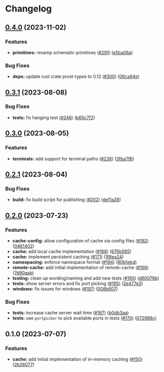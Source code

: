 # Changelog

## [0.4.0](https://github.com/ucb-substrate/substrate2/compare/cache-v0.3.1...cache-v0.4.0) (2023-11-02)


### Features

* **primitives:** revamp schematic primitives ([#291](https://github.com/ucb-substrate/substrate2/issues/291)) ([e5ba06a](https://github.com/ucb-substrate/substrate2/commit/e5ba06ab10008b72e78397ad70781caa6bc61791))


### Bug Fixes

* **deps:** update rust crate prost-types to 0.12 ([#300](https://github.com/ucb-substrate/substrate2/issues/300)) ([06ca94e](https://github.com/ucb-substrate/substrate2/commit/06ca94e903b6996876585f162f82ff8615025710))

## [0.3.1](https://github.com/substrate-labs/substrate2/compare/cache-v0.3.0...cache-v0.3.1) (2023-08-08)


### Bug Fixes

* **tests:** fix hanging test ([#246](https://github.com/substrate-labs/substrate2/issues/246)) ([b60c7f2](https://github.com/substrate-labs/substrate2/commit/b60c7f26db1993069d542d8333e173293f4c217b))

## [0.3.0](https://github.com/substrate-labs/substrate2/compare/cache-v0.2.1...cache-v0.3.0) (2023-08-05)


### Features

* **terminals:** add support for terminal paths ([#236](https://github.com/substrate-labs/substrate2/issues/236)) ([3fba7f6](https://github.com/substrate-labs/substrate2/commit/3fba7f6227bbf2efcaf79d849c79175e44d783a4))

## [0.2.1](https://github.com/substrate-labs/substrate2/compare/cache-v0.2.0...cache-v0.2.1) (2023-08-04)


### Bug Fixes

* **build:** fix build script for publishing ([#202](https://github.com/substrate-labs/substrate2/issues/202)) ([de11a28](https://github.com/substrate-labs/substrate2/commit/de11a28e79fea1b7a611f5f7a7815ff5433adaf9))

## [0.2.0](https://github.com/substrate-labs/substrate2/compare/cache-v0.1.0...cache-v0.2.0) (2023-07-23)


### Features

* **cache-config:** allow configuration of cache via config files ([#192](https://github.com/substrate-labs/substrate2/issues/192)) ([0461402](https://github.com/substrate-labs/substrate2/commit/0461402edfc1ec0886bbb25cf5471ee8480754fc))
* **cache:** add local cache implementation ([#168](https://github.com/substrate-labs/substrate2/issues/168)) ([676b585](https://github.com/substrate-labs/substrate2/commit/676b5851488594824c4cd31c310e4b7d7bdb0a59))
* **cache:** implement persistent caching ([#171](https://github.com/substrate-labs/substrate2/issues/171)) ([1f8ea24](https://github.com/substrate-labs/substrate2/commit/1f8ea24f805085392bfd1a2067bb8774d0fa4ae4))
* **namespacing:** enforce namespace format ([#194](https://github.com/substrate-labs/substrate2/issues/194)) ([90b1ebd](https://github.com/substrate-labs/substrate2/commit/90b1ebdee52dc934cdde2996520e1acecf323c81))
* **remote-cache:** add initial implementation of remote-cache ([#166](https://github.com/substrate-labs/substrate2/issues/166)) ([7d90aab](https://github.com/substrate-labs/substrate2/commit/7d90aab47c282cf90e814ffce357a1e694c0c357))
* **testing:** clean up wording/naming and add new tests ([#190](https://github.com/substrate-labs/substrate2/issues/190)) ([d60076b](https://github.com/substrate-labs/substrate2/commit/d60076b49a7f03663cddb5abe59ec047dcab8462))
* **tests:** show server errors and fix port picking ([#195](https://github.com/substrate-labs/substrate2/issues/195)) ([2e477e3](https://github.com/substrate-labs/substrate2/commit/2e477e3a733e6668ea1222c8a6796798e7dca9dd))
* **windows:** fix issues for windows ([#197](https://github.com/substrate-labs/substrate2/issues/197)) ([008b607](https://github.com/substrate-labs/substrate2/commit/008b607b2c21c14ac3106dca6eb74d806131ef8f))


### Bug Fixes

* **tests:** increase cache server wait time ([#167](https://github.com/substrate-labs/substrate2/issues/167)) ([b0db3aa](https://github.com/substrate-labs/substrate2/commit/b0db3aa6285367de1650e972c9cf7e2185a68250))
* **tests:** use `portpicker` to pick available ports in tests ([#170](https://github.com/substrate-labs/substrate2/issues/170)) ([072998c](https://github.com/substrate-labs/substrate2/commit/072998c32a97988494d2312b2676479ed4cb28fe))

## 0.1.0 (2023-07-07)


### Features

* **cache:** add initial implementation of in-memory caching ([#150](https://github.com/substrate-labs/substrate2/issues/150)) ([2b26077](https://github.com/substrate-labs/substrate2/commit/2b26077d5d9726c2689d489ac428c67c039dbb1d))

